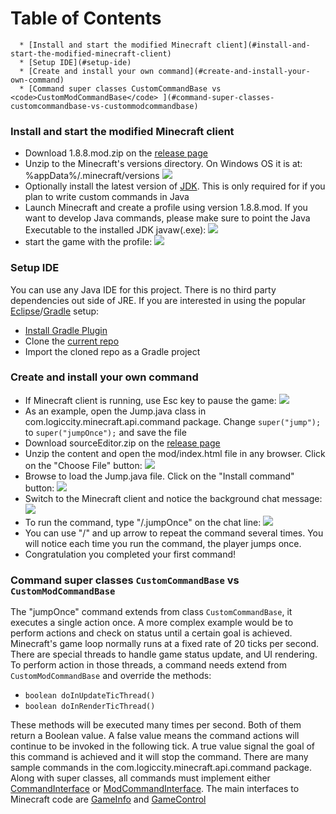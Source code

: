 Table of Contents
=================

      * [Install and start the modified Minecraft client](#install-and-start-the-modified-minecraft-client)
      * [Setup IDE](#setup-ide)
      * [Create and install your own command](#create-and-install-your-own-command)
      * [Command super classes CustomCommandBase vs <code>CustomModCommandBase</code> ](#command-super-classes-customcommandbase-vs-custommodcommandbase)

### Install and start the modified Minecraft client
* Download 1.8.8.mod.zip on the [release page](https://github.com/minecraftkids/minecraftOpenMod/releases)
* Unzip to the Minecraft's versions directory. On Windows OS it is at: %appData%/.minecraft/versions
![](https://raw.githubusercontent.com/minecraftkids/minecraftOpenMod/master/doc/tutorial/mcInstall.JPG)
* Optionally install the latest version of [JDK](http://www.oracle.com/technetwork/java/javase/downloads/jdk8-downloads-2133151.html). This is only required for if you plan to write custom commands in Java 
* Launch Minecraft and create a profile using version 1.8.8.mod. If you want to develop Java commands, please make sure to point the Java Executable to the installed JDK javaw(.exe):
![](https://raw.githubusercontent.com/minecraftkids/minecraftOpenMod/master/doc/tutorial/mcModProfile.JPG)
* start the game with the profile:
![](https://raw.githubusercontent.com/minecraftkids/minecraftOpenMod/master/doc/tutorial/mcLaunchMod.JPG)

### Setup IDE
You can use any Java IDE for this project. There is no third party dependencies out side of JRE. 
If you are interested in using the popular [Eclipse](https://eclipse.org/)/[Gradle](http://gradle.org/) setup:
* [Install Gradle Plugin](https://github.com/eclipse/buildship/blob/master/docs/user/Installation.md)
* Clone the [current repo](https://github.com/minecraftkids/minecraftOpenMod)
* Import the cloned repo as a Gradle project

### Create and install your own command
* If Minecraft client is running, use Esc key to pause the game:
![](https://raw.githubusercontent.com/minecraftkids/minecraftOpenMod/master/doc/tutorial/mcPaulsed.jpg)
* As an example, open the Jump.java class in com.logiccity.minecraft.api.command package. Change `super("jump");` to `super("jumpOnce");` and save the file
* Download sourceEditor.zip on the [release page](../releases)
* Unzip the content and open the mod/index.html file in any browser. Click on the "Choose File" button:
![](https://raw.githubusercontent.com/minecraftkids/minecraftOpenMod/master/doc/tutorial/editorChooseFile.JPG)
* Browse to load the Jump.java file. Click on the "Install command" button:
![](https://raw.githubusercontent.com/minecraftkids/minecraftOpenMod/master/doc/tutorial/editorInstallJavaCmd.JPG)
* Switch to the Minecraft client and notice the background chat message:
![](https://raw.githubusercontent.com/minecraftkids/minecraftOpenMod/master/doc/tutorial/mcCommandLoaded.JPG)
* To run the command, type "/.jumpOnce" on the chat line:
![](https://raw.githubusercontent.com/minecraftkids/minecraftOpenMod/master/doc/tutorial/mcCmdInput.JPG)
* You can use "/" and up arrow to repeat the command several times. You will notice each time you run the command, the player jumps once. 
* Congratulation you completed your first command!

### Command super classes `CustomCommandBase` vs `CustomModCommandBase`

The "jumpOnce" command extends from class `CustomCommandBase`, it executes a single action once. A more complex example would be to perform actions and check on status until a certain goal is achieved. Minecraft's game loop normally runs at a fixed rate of 20 ticks per second. There are special threads to handle game status update, and UI rendering. To perform action in those threads, a command needs extend from `CustomModCommandBase` and override the methods:
* `boolean doInUpdateTicThread()`
* `boolean doInRenderTicThread()`

These methods will be executed many times per second. Both of them return a Boolean value. A false value means the command actions will continue to be invoked in the following tick. A true value signal the goal of this command is achieved and it will stop the command. There are many sample commands in the com.logiccity.minecraft.api.command package. Along with super classes, all commands must implement either [CommandInterface](http://minecraftkids.github.io/minecraftOpenMod/com/logiccity/minecraft/api/CommandInterface.html) or [ModCommandInterface](http://minecraftkids.github.io/minecraftOpenMod/com/logiccity/minecraft/api/ModCommandInterface.html). The main interfaces to Minecraft code are [GameInfo](http://minecraftkids.github.io/minecraftOpenMod/com/logiccity/minecraft/api/GameInfo.html) and [GameControl](http://minecraftkids.github.io/minecraftOpenMod/com/logiccity/minecraft/api/GameControl.html)

